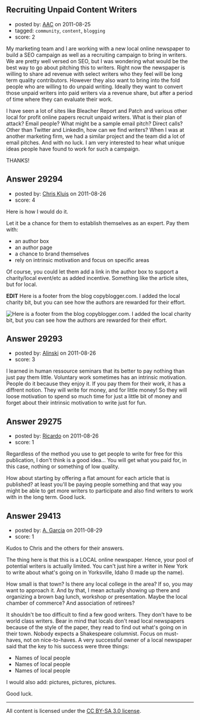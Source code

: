 ## Recruiting Unpaid Content Writers

- posted by: [AAC](https://stackexchange.com/users/-1/1696-aac) on 2011-08-25
- tagged: `community`, `content`, `blogging`
- score: 2

My marketing team and I are working with a new local online newspaper to build a SEO campaign as well as a recruiting campaign to bring in writers.  We are pretty well versed on SEO, but I was wondering what would be the best way to go about pitching this to writers.  Right now the newspaper is willing to share ad revenue with select writers who they feel will be long term quality contributors.  However they also want to bring into the fold people who are willing to do unpaid writing.  Ideally they want to convert those unpaid writers into paid writers via a revenue share, but after a period of time where they can evaluate their work.  

I have seen a lot of sites like Bleacher Report and Patch and various other local for profit online papers recruit unpaid writers.  What is their plan of attack?  Email people?  What might be a sample email pitch?  Direct calls?  Other than Twitter and LinkedIn, how can we find writers?  When I was at another marketing firm, we had a similar project and the team did a lot of email pitches.  And with no luck. I am very interested to hear what unique ideas people have found to work for such a campaign.

THANKS!


## Answer 29294

- posted by: [Chris Kluis](https://stackexchange.com/users/-1/9207-chris-kluis) on 2011-08-26
- score: 4

<p>Here is how I would do it.</p>

<p>Let it be a chance for them to establish themselves as an expert.  Pay them with:</p>

<ul>
<li>an author box</li>
<li>an author page </li>
<li>a chance to brand themselves</li>
<li>rely on intrinsic motivation and focus on specific areas</li>
</ul>

<p>Of course, you could let them add a link in the author box to support a charity/local event/etc as added incentive.  Something like the article sites, but for local.</p>

<p><strong>EDIT</strong> 
Here is a footer from the blog copyblogger.com.  I added the local charity bit, but you can see how the authors are rewarded for their effort.</p>

<p><img src="http://i.stack.imgur.com/oGhEj.png" alt="Here is a footer from the blog copyblogger.com.  I added the local charity bit, but you can see how the authors are rewarded for their effort."></p>



## Answer 29293

- posted by: [Alinski](https://stackexchange.com/users/-1/12973-alinski) on 2011-08-26
- score: 3

I learned in human ressource seminars that its better to pay nothing than just pay them little. Voluntary work sometimes has an intrinsic motivation. People do it because they enjoy it. If you pay them for their work, it has a diffrent notion. They will write for money, and for little money! So they will loose motivation to spend so much time for just a little bit of money and forget about their intrinsic motivation to write just for fun.


## Answer 29275

- posted by: [Ricardo](https://stackexchange.com/users/-1/42-ricardo) on 2011-08-26
- score: 1

Regardless of the method you use to get people to write for free for this publication, I don't think is a good idea... You will get what you paid for, in this case, nothing or something of low quality.

How about starting by offering a flat amount for each article that is published? at least you'll be paying people something and that way you might be able to get more writers to participate and also find writers to work with in the long term. Good luck.


## Answer 29413

- posted by: [A. Garcia](https://stackexchange.com/users/-1/1659-a-garcia) on 2011-08-29
- score: 1

Kudos to Chris and the others for their answers.

The thing here is that this is a LOCAL online newspaper. Hence, your pool of potential writers is actually limited. You can't just hire a writer in New York to write about what's going on in Yorksville, Idaho (I made up the name). 

How small is that town? Is there any local college in the area? If so, you may want to approach it. And by that, I mean actually showing up there and organizing a brown bag lunch, workshop or presentation. Maybe the local chamber of commerce? And association of retirees? 

It shouldn't be too difficult to find a few good writers. They don't have to be world class writers. Bear in mind that locals don't read local newspapers because of the style of the paper, they read to find out what's going on in their town. Nobody expects a Shakespeare columnist. Focus on must-haves, not on nice-to-haves. A very successful owner of a local newspaper said that the key to his success were three things:

 - Names of local people
 - Names of local people
 - Names of local people

I would also add: pictures, pictures, pictures. 

Good luck.





---

All content is licensed under the [CC BY-SA 3.0 license](https://creativecommons.org/licenses/by-sa/3.0/).
